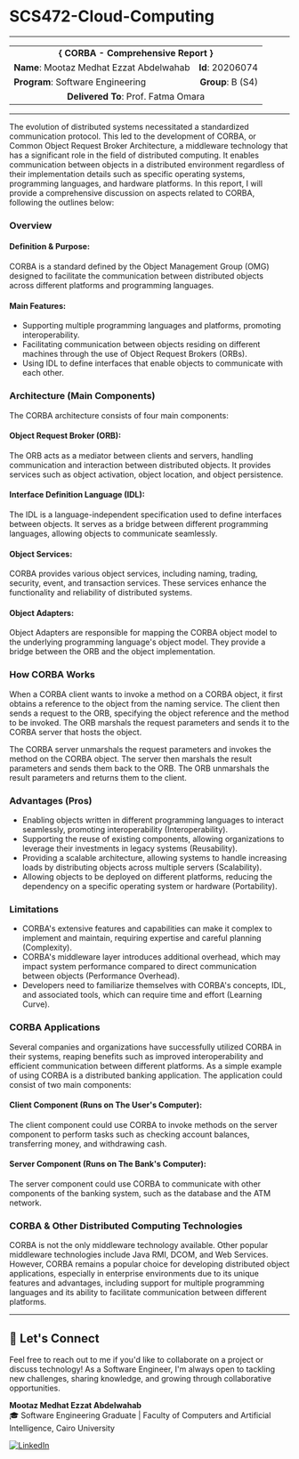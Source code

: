 # SCS472-Cloud-Computing
---

<div align="center">
  <table width="100%">
    <tr>
      <td colspan="2" align="center"><strong>{ CORBA - Comprehensive Report }</strong></td>
    </tr>
    <tr>
      <td align="left"><strong>Name</strong>: Mootaz Medhat Ezzat Abdelwahab</td>
      <td align="right"><strong>Id</strong>: 20206074</td>
    </tr>
    <tr>
      <td align="left"><strong>Program</strong>: Software Engineering</td>
      <td align="right"><strong>Group</strong>: B (S4)</td>
    </tr>
    <tr>
      <td colspan="2" align="center"><strong>Delivered To</strong>: Prof. Fatma Omara</td>
    </tr>
  </table>
</div>

---

The evolution of distributed systems necessitated a standardized communication protocol. This led to the development of CORBA, or Common Object Request Broker Architecture, a middleware technology that has a significant role in the field of distributed computing. It enables communication between objects in a distributed environment regardless of their implementation details such as specific operating systems, programming languages, and hardware platforms. In this report, I will provide a comprehensive discussion on aspects related to CORBA, following the outlines below:

### Overview

#### Definition & Purpose:
CORBA is a standard defined by the Object Management Group (OMG) designed to facilitate the communication between distributed objects across different platforms and programming languages.

#### Main Features:
- Supporting multiple programming languages and platforms, promoting interoperability.
- Facilitating communication between objects residing on different machines through the use of Object Request Brokers (ORBs).
- Using IDL to define interfaces that enable objects to communicate with each other.

### Architecture (Main Components)

The CORBA architecture consists of four main components:

#### Object Request Broker (ORB):
The ORB acts as a mediator between clients and servers, handling communication and interaction between distributed objects. It provides services such as object activation, object location, and object persistence.

#### Interface Definition Language (IDL):
The IDL is a language-independent specification used to define interfaces between objects. It serves as a bridge between different programming languages, allowing objects to communicate seamlessly.

#### Object Services:
CORBA provides various object services, including naming, trading, security, event, and transaction services. These services enhance the functionality and reliability of distributed systems.

#### Object Adapters:
Object Adapters are responsible for mapping the CORBA object model to the underlying programming language's object model. They provide a bridge between the ORB and the object implementation.

### How CORBA Works

When a CORBA client wants to invoke a method on a CORBA object, it first obtains a reference to the object from the naming service. The client then sends a request to the ORB, specifying the object reference and the method to be invoked. The ORB marshals the request parameters and sends it to the CORBA server that hosts the object.

The CORBA server unmarshals the request parameters and invokes the method on the CORBA object. The server then marshals the result parameters and sends them back to the ORB. The ORB unmarshals the result parameters and returns them to the client.

### Advantages (Pros)

- Enabling objects written in different programming languages to interact seamlessly, promoting interoperability (Interoperability).
- Supporting the reuse of existing components, allowing organizations to leverage their investments in legacy systems (Reusability).
- Providing a scalable architecture, allowing systems to handle increasing loads by distributing objects across multiple servers (Scalability).
- Allowing objects to be deployed on different platforms, reducing the dependency on a specific operating system or hardware (Portability).

### Limitations

- CORBA's extensive features and capabilities can make it complex to implement and maintain, requiring expertise and careful planning (Complexity).
- CORBA's middleware layer introduces additional overhead, which may impact system performance compared to direct communication between objects (Performance Overhead).
- Developers need to familiarize themselves with CORBA's concepts, IDL, and associated tools, which can require time and effort (Learning Curve).

### CORBA Applications

Several companies and organizations have successfully utilized CORBA in their systems, reaping benefits such as improved interoperability and efficient communication between different platforms. As a simple example of using CORBA is a distributed banking application. The application could consist of two main components:

#### Client Component (Runs on The User's Computer):
The client component could use CORBA to invoke methods on the server component to perform tasks such as checking account balances, transferring money, and withdrawing cash.

#### Server Component (Runs on The Bank's Computer):
The server component could use CORBA to communicate with other components of the banking system, such as the database and the ATM network.

### CORBA & Other Distributed Computing Technologies

CORBA is not the only middleware technology available. Other popular middleware technologies include Java RMI, DCOM, and Web Services. However, CORBA remains a popular choice for developing distributed object applications, especially in enterprise environments due to its unique features and advantages, including support for multiple programming languages and its ability to facilitate communication between different platforms.

---

## 💬 Let's Connect
Feel free to reach out to me if you'd like to collaborate on a project or discuss technology! As a Software Engineer, I'm always open to tackling new challenges, sharing knowledge, and growing through collaborative opportunities.

**Mootaz Medhat Ezzat Abdelwahab**  
🎓 Software Engineering Graduate | Faculty of Computers and Artificial Intelligence, Cairo University  

[![LinkedIn](https://img.shields.io/badge/LinkedIn-0077B5?style=for-the-badge&logo=linkedin&logoColor=white)](https://www.linkedin.com/in/mootaz-medhat-ezzat-abdelwahab-377a60244)

